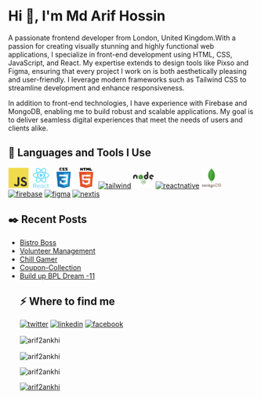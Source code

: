 <h1>Hi 👋, I'm Md Arif Hossin </h1>
<p>A passionate frontend developer from London, United Kingdom.With a passion for creating visually stunning and highly functional web applications, I specialize in front-end development using HTML, CSS, JavaScript, and React. My expertise extends to design tools like Pixso and Figma, ensuring that every project I work on is both aesthetically pleasing and user-friendly. I leverage modern frameworks such as Tailwind CSS to streamline development and enhance responsiveness.

In addition to front-end technologies, I have experience with Firebase and MongoDB, enabling me to build robust and scalable applications. My goal is to deliver seamless digital experiences that meet the needs of users and clients alike. </p>
<h2>🚀 Languages and Tools I Use</h2>
<p><a target="_blank" href="https://raw.githubusercontent.com/devicons/devicon/master/icons/javascript/javascript-original.svg" style="display: inline-block;"><img src="https://raw.githubusercontent.com/devicons/devicon/master/icons/javascript/javascript-original.svg" alt="javascript" width="42" height="42" /></a>
<a target="_blank" href="https://raw.githubusercontent.com/devicons/devicon/master/icons/react/react-original-wordmark.svg" style="display: inline-block;"><img src="https://raw.githubusercontent.com/devicons/devicon/master/icons/react/react-original-wordmark.svg" alt="react" width="42" height="42" /></a>
<a target="_blank" href="https://raw.githubusercontent.com/devicons/devicon/master/icons/css3/css3-original-wordmark.svg" style="display: inline-block;"><img src="https://raw.githubusercontent.com/devicons/devicon/master/icons/css3/css3-original-wordmark.svg" alt="css3" width="42" height="42" /></a>
<a target="_blank" href="https://raw.githubusercontent.com/devicons/devicon/master/icons/html5/html5-original-wordmark.svg" style="display: inline-block;"><img src="https://raw.githubusercontent.com/devicons/devicon/master/icons/html5/html5-original-wordmark.svg" alt="html5" width="42" height="42" /></a>
<a target="_blank" href="https://www.vectorlogo.zone/logos/tailwindcss/tailwindcss-icon.svg" style="display: inline-block;"><img src="https://www.vectorlogo.zone/logos/tailwindcss/tailwindcss-icon.svg" alt="tailwind" width="42" height="42" /></a>
<a target="_blank" href="https://raw.githubusercontent.com/devicons/devicon/master/icons/nodejs/nodejs-original-wordmark.svg" style="display: inline-block;"><img src="https://raw.githubusercontent.com/devicons/devicon/master/icons/nodejs/nodejs-original-wordmark.svg" alt="nodejs" width="42" height="42" /></a>
<a target="_blank" href="https://reactnative.dev/img/header_logo.svg" style="display: inline-block;"><img src="https://reactnative.dev/img/header_logo.svg" alt="reactnative" width="42" height="42" /></a>
<a target="_blank" href="https://raw.githubusercontent.com/devicons/devicon/master/icons/mongodb/mongodb-original-wordmark.svg" style="display: inline-block;"><img src="https://raw.githubusercontent.com/devicons/devicon/master/icons/mongodb/mongodb-original-wordmark.svg" alt="mongodb" width="42" height="42" /></a>
<a target="_blank" href="https://www.vectorlogo.zone/logos/firebase/firebase-icon.svg" style="display: inline-block;"><img src="https://www.vectorlogo.zone/logos/firebase/firebase-icon.svg" alt="firebase" width="42" height="42" /></a>
<a target="_blank" href="https://www.vectorlogo.zone/logos/figma/figma-icon.svg" style="display: inline-block;"><img src="https://www.vectorlogo.zone/logos/figma/figma-icon.svg" alt="figma" width="42" height="42" /></a>
<a target="_blank" href="https://cdn.worldvectorlogo.com/logos/nextjs-2.svg" style="display: inline-block;"><img src="https://cdn.worldvectorlogo.com/logos/nextjs-2.svg" alt="nextjs" width="42" height="42" /></a></p>
<h2>✒️ Recent Posts</h2>
<ul>
<li><a target="_blank" href="https://bistro-boss-ef081.web.app/">Bistro Boss </a></li>
<li><a target="_blank" href="https://volunteer-management-114f5.firebaseapp.com/">Volunteer Management</a></li>
<li><a target="_blank" href="https://chill-gamer-video-gaming-app.netlify.app/">Chill Gamer</a></li>
<li><a target="_blank" href="https://coupon-collection-pro.netlify.app/">Coupon-Collection</a></li>
<li><a target="_blank" href="https://bpl-dream-squad.netlify.app/">Build up BPL Dream -11</a></li>
<h2>⚡️ Where to find me</h2>
<p><a target="_blank" href="https://twitter.com/https://x.com/arif2ankhi" style="display: inline-block;"><img src="https://img.shields.io/badge/twitter-x?style=for-the-badge&logo=x&logoColor=white&color=%230f1419" alt="twitter" /></a>
<a target="_blank" href="https://www.linkedin.com/in/https://www.linkedin.com/in/md-arif-hossin-9086a239/" style="display: inline-block;"><img src="https://img.shields.io/badge/linkedin-logo?style=for-the-badge&logo=linkedin&logoColor=white&color=%230a77b6" alt="linkedin" /></a>
<a target="_blank" href="https://www.facebook.com/https://www.facebook.com/arif.hossin.98" style="display: inline-block;"><img src="https://img.shields.io/badge/facebook-logo?style=for-the-badge&logo=facebook&logoColor=white&color=%230866ff" alt="facebook" /></a></p>
<p><img align="center" src="https://github-readme-stats.vercel.app/api?username=arif2ankhi&show_icons=true&locale=en" alt="arif2ankhi" /></p>
<p><img align="center" src="https://github-readme-streak-stats.herokuapp.com/?user=arif2ankhi&" alt="arif2ankhi" /></p>
<p><img src="https://github-readme-stats.vercel.app/api/top-langs?username=arif2ankhi&show_icons=true&locale=en&layout=compact" alt="arif2ankhi" /></p>
<p><a href="https://github.com/ryo-ma/github-profile-trophy"><img src="https://github-profile-trophy.vercel.app/?username=arif2ankhi" alt="arif2ankhi" /></a></p>
